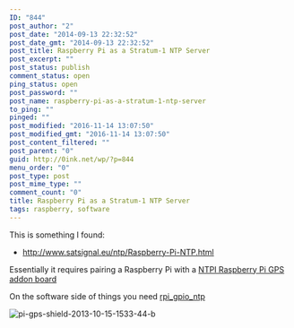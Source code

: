 ```yaml
---
ID: "844"
post_author: "2"
post_date: "2014-09-13 22:32:52"
post_date_gmt: "2014-09-13 22:32:52"
post_title: Raspberry Pi as a Stratum-1 NTP Server
post_excerpt: ""
post_status: publish
comment_status: open
ping_status: open
post_password: ""
post_name: raspberry-pi-as-a-stratum-1-ntp-server
to_ping: ""
pinged: ""
post_modified: "2016-11-14 13:07:50"
post_modified_gmt: "2016-11-14 13:07:50"
post_content_filtered: ""
post_parent: "0"
guid: http://0ink.net/wp/?p=844
menu_order: "0"
post_type: post
post_mime_type: ""
comment_count: "0"
title: Raspberry Pi as a Stratum-1 NTP Server
tags: raspberry, software
---
```


This is something I found:

*   http://www.satsignal.eu/ntp/Raspberry-Pi-NTP.html

Essentially it requires pairing a Raspberry Pi with a
[NTPI Raspberry Pi GPS addon board](http://ava.upuaut.net/store/index.php?route=product/product&path=59_60&product_id=95)

On the software side of things you need
[rpi\_gpio\_ntp](http://vanheusden.com/time/rpi_gpio_ntp/)

![pi-gps-shield-2013-10-15-1533-44-b]({static}/images/2014/Pi-GPS-shield-2013-10-15-1533-44-b.jpg)
